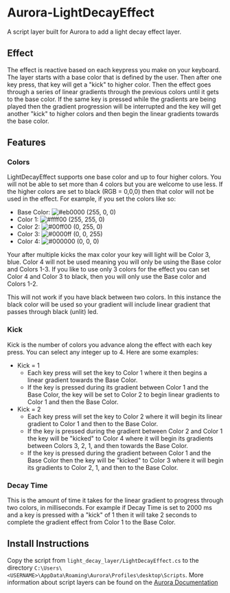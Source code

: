 # Aurora-LightDecayEffect
A script layer built for Aurora to add a light decay effect layer.

## Effect

The effect is reactive based on each keypress you make on your keyboard. 
The layer starts with a base color that is defined by the user. 
Then after one key press, that key will get a "kick" to higher color. 
Then the effect goes through a series of linear gradients through the previous colors until it gets to the base color. 
If the same key is pressed while the gradients are being played then the gradient progression will be interrupted 
and the key will get another "kick" to higher colors and then begin the linear gradients towards the base color.

## Features

### Colors
LightDecayEffect supports one base color and up to four higher colors. 
You will not be able to set more than 4 colors but you are welcome to use less. 
If the higher colors are set to black (RGB = 0,0,0) then that color will not be used in the effect. For example, if you set the colors like so:
* Base Color: ![#eb0000](https://via.placeholder.com/15/eb0000/000000?text=+) (255, 0, 0)
* Color 1: ![#ffff00](https://via.placeholder.com/15/ffff00/000000?text=+) (255, 255, 0)
* Color 2: ![#00ff00](https://via.placeholder.com/15/00ff00/000000?text=+) (0, 255, 0)
* Color 3: ![#0000ff](https://via.placeholder.com/15/0000ff/000000?text=+) (0, 0, 255)
* Color 4: ![#000000](https://via.placeholder.com/15/000000/000000?text=+) (0, 0, 0)

Your after multiple kicks the max color your key will light will be Color 3, blue. Color 4 will not be 
used meaning you will only be using the Base color and Colors 1-3. If you like to use only 3 colors for 
the effect you can set Color 4 and Color 3 to black, then you will only use the Base color and Colors 1-2.

This will not work if you have black between two colors. In this instance the black color will be used so your 
gradient will include linear gradient that passes through black (unlit) led.

### Kick
Kick is the number of colors you advance along the effect with each key press. You can select any integer up to 4. Here are some examples:
* Kick = 1
  * Each key press will set the key to Color 1 where it then begins a linear gradient towards the Base Color.
  * If the key is pressed during its gradient between Color 1 and the Base Color, the key will be set to 
  Color 2 to begin linear gradients to Color 1 and then the Base Color.
* Kick = 2
  * Each key press will set the key to Color 2 where it will begin its linear gradient to Color 1 and then to the Base Color.
  * If the key is pressed during the gradient between Color 2 and Color 1 the key will be "kicked" to Color 4 where 
  it will begin its gradients between Colors 3, 2, 1, and then towards the Base Color.
  * If the key is pressed during the gradient between Color 1 and the Base Color then the key will be "kicked" to Color 
  3 where it will begin its gradients to Color 2, 1, and then to the Base Color.
  
### Decay Time

This is the amount of time it takes for the linear gradient to progress through two colors, 
in milliseconds. For example if Decay Time is set to 2000 ms and a key is pressed with a 
"kick" of 1 then it will take 2 seconds to complete the gradient effect from Color 1 to the Base Color.

## Install Instructions

Copy the script from `light_decay_layer/LightDecayEffect.cs` to the directory
`C:\Users\<USERNAME>\AppData\Roaming\Aurora\Profiles\desktop\Scripts`. More 
information about script layers can be found on the [Aurora Documentation](https://www.project-aurora.com/Docs/reference-layers/script/)

